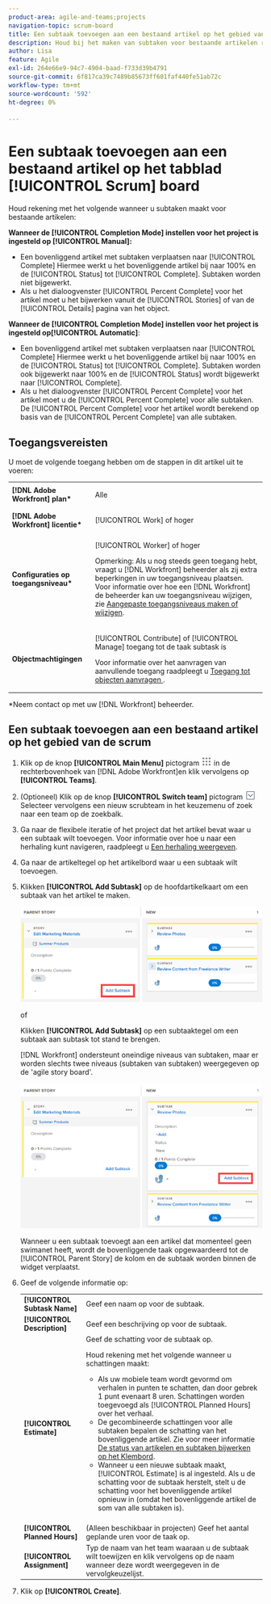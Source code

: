 ```yaml
---
product-area: agile-and-teams;projects
navigation-topic: scrum-board
title: Een subtaak toevoegen aan een bestaand artikel op het gebied van de scrum
description: Houd bij het maken van subtaken voor bestaande artikelen rekening met de instelling Voltooiingsmodus voor het project, omdat dit van invloed is op de manier waarop artikelen worden bijgewerkt.
author: Lisa
feature: Agile
exl-id: 264e66e9-94c7-4904-baad-f733d39b4791
source-git-commit: 6f817ca39c7489b85673ff601faf440fe51ab72c
workflow-type: tm+mt
source-wordcount: '592'
ht-degree: 0%

---
```


# Een subtaak toevoegen aan een bestaand artikel op het tabblad [!UICONTROL Scrum] board

Houd rekening met het volgende wanneer u subtaken maakt voor bestaande artikelen:

**Wanneer de [!UICONTROL Completion Mode] instellen voor het project is ingesteld op [!UICONTROL Manual]:**

* Een bovenliggend artikel met subtaken verplaatsen naar [!UICONTROL Complete] Hiermee werkt u het bovenliggende artikel bij naar 100% en de [!UICONTROL Status] tot [!UICONTROL Complete]. Subtaken worden niet bijgewerkt.
* Als u het dialoogvenster [!UICONTROL Percent Complete] voor het artikel moet u het bijwerken vanuit de [!UICONTROL Stories] of van de [!UICONTROL Details] pagina van het object.

**Wanneer de [!UICONTROL Completion Mode] instellen voor het project is ingesteld op[!UICONTROL Automatic]**:

* Een bovenliggend artikel met subtaken verplaatsen naar [!UICONTROL Complete] Hiermee werkt u het bovenliggende artikel bij naar 100% en de [!UICONTROL Status] tot [!UICONTROL Complete]. Subtaken worden ook bijgewerkt naar 100% en de [!UICONTROL Status] wordt bijgewerkt naar [!UICONTROL Complete].
* Als u het dialoogvenster [!UICONTROL Percent Complete] voor het artikel moet u de [!UICONTROL Percent Complete] voor alle subtaken. De [!UICONTROL Percent Complete] voor het artikel wordt berekend op basis van de [!UICONTROL Percent Complete] van alle subtaken.

## Toegangsvereisten

U moet de volgende toegang hebben om de stappen in dit artikel uit te voeren:

<table style="table-layout:auto"> 
 <col> 
 </col> 
 <col> 
 </col> 
 <tbody> 
  <tr> 
   <td role="rowheader"><strong>[!DNL Adobe Workfront] plan*</strong></td> 
   <td> <p>Alle</p> </td> 
  </tr> 
  <tr> 
   <td role="rowheader"><strong>[!DNL Adobe Workfront] licentie*</strong></td> 
   <td> <p>[!UICONTROL Work] of hoger</p> </td> 
  </tr> 
  <tr> 
   <td role="rowheader"><strong>Configuraties op toegangsniveau*</strong></td> 
   <td> <p>[!UICONTROL Worker] of hoger</p> <p>Opmerking: Als u nog steeds geen toegang hebt, vraagt u [!DNL Workfront] beheerder als zij extra beperkingen in uw toegangsniveau plaatsen. Voor informatie over hoe een [!DNL Workfront] de beheerder kan uw toegangsniveau wijzigen, zie <a href="../../../administration-and-setup/add-users/configure-and-grant-access/create-modify-access-levels.md" class="MCXref xref">Aangepaste toegangsniveaus maken of wijzigen</a>.</p> </td> 
  </tr> 
  <tr> 
   <td role="rowheader"><strong>Objectmachtigingen</strong></td> 
   <td> <p>[!UICONTROL Contribute] of [!UICONTROL Manage] toegang tot de taak subtask is</p> <p>Voor informatie over het aanvragen van aanvullende toegang raadpleegt u <a href="../../../workfront-basics/grant-and-request-access-to-objects/request-access.md" class="MCXref xref">Toegang tot objecten aanvragen </a>.</p> </td> 
  </tr> 
 </tbody> 
</table>

&#42;Neem contact op met uw [!DNL Workfront] beheerder.

## Een subtaak toevoegen aan een bestaand artikel op het gebied van de scrum

1. Klik op de knop **[!UICONTROL Main Menu]** pictogram ![](assets/main-menu-icon.png) in de rechterbovenhoek van [!DNL Adobe Workfront]en klik vervolgens op **[!UICONTROL Teams]**.

1. (Optioneel) Klik op de knop **[!UICONTROL Switch team]** pictogram ![Teampictogram wisselen](assets/switch-team-icon.png)Selecteer vervolgens een nieuw scrubteam in het keuzemenu of zoek naar een team op de zoekbalk.

1. Ga naar de flexibele iteratie of het project dat het artikel bevat waar u een subtaak wilt toevoegen. Voor informatie over hoe u naar een herhaling kunt navigeren, raadpleegt u [Een herhaling weergeven](../../../agile/use-scrum-in-an-agile-team/iterations/view-iteration.md).
1. Ga naar de artikeltegel op het artikelbord waar u een subtaak wilt toevoegen.
1. Klikken **[!UICONTROL Add Subtask]** op de hoofdartikelkaart om een subtaak van het artikel te maken.

   ![Subtaak toevoegen](assets/agile-story-addsubtask-NWE.png)

   of

   Klikken **[!UICONTROL Add Subtask]** op een subtaaktegel om een subtaak aan subtask tot stand te brengen.

   [!DNL Workfront] ondersteunt oneindige niveaus van subtaken, maar er worden slechts twee niveaus (subtaken van subtaken) weergegeven op de &#39;agile story board&#39;.

   ![Subtaak toevoegen](assets/agile-story-addsubtask2-NWE.png)

   Wanneer u een subtaak toevoegt aan een artikel dat momenteel geen swimanet heeft, wordt de bovenliggende taak opgewaardeerd tot de [!UICONTROL Parent Story] de kolom en de subtaak worden binnen de widget verplaatst.

1. Geef de volgende informatie op:

   <table style="table-layout:auto">
    <col>
    <col>
    <tbody>
     <tr>
      <td role="rowheader"><strong>[!UICONTROL Subtask Name]</strong></td>
      <td> Geef een naam op voor de subtaak.</td>
     </tr>
     <tr>
      <td role="rowheader"><strong>[!UICONTROL Description]</strong></td>
      <td>Geef een beschrijving op voor de subtaak.</td>
     </tr>
     <tr>
      <td role="rowheader"><strong>[!UICONTROL Estimate]</strong></td>
      <td>Geef de schatting voor de subtaak op.<br><p>Houd rekening met het volgende wanneer u schattingen maakt:</p>
       <ul>
        <li>Als uw mobiele team wordt gevormd om verhalen in punten te schatten, dan door gebrek 1 punt evenaart 8 uren. Schattingen worden toegevoegd als [!UICONTROL Planned Hours] over het verhaal.</li>
        <li>De gecombineerde schattingen voor alle subtaken bepalen de schatting van het bovenliggende artikel. Zie voor meer informatie <a href="../../../agile/use-scrum-in-an-agile-team/scrum-board/update-status-of-stories-and-subtasks.md" class="MCXref xref">De status van artikelen en subtaken bijwerken op het Klembord</a>.</li>
        <li>Wanneer u een nieuwe subtaak maakt, [!UICONTROL Estimate] is al ingesteld. Als u de schatting voor de subtaak herstelt, stelt u de schatting voor het bovenliggende artikel opnieuw in (omdat het bovenliggende artikel de som van alle subtaken is).</li>
       </ul><br></td>
     </tr>
     <tr>
      <td role="rowheader"><strong>[!UICONTROL Planned Hours]</strong></td>
      <td> (Alleen beschikbaar in projecten) Geef het aantal geplande uren voor de taak op.</td>
     </tr>
     <tr>
      <td role="rowheader"><strong>[!UICONTROL Assignment]</strong></td>
      <td>Typ de naam van het team waaraan u de subtaak wilt toewijzen en klik vervolgens op de naam wanneer deze wordt weergegeven in de vervolgkeuzelijst.</td>
     </tr>
    </tbody>
   </table>

1. Klik op **[!UICONTROL Create]**.
